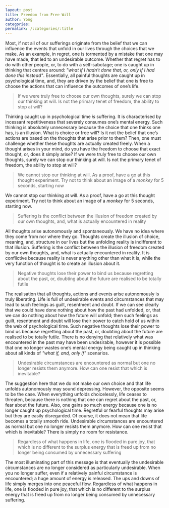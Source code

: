 ```yaml
---
layout: post
title: Freedom from Free Will
author: Yong
categories: 
permalink: /:categories/:title 
---
```


Most, if not all of our sufferings originate from the belief that we can influence the events that unfold in our lives through the choices that we make. As an example, in regret, one is tormented by a mistake that one may have made, that led to an undesirable outcome. Whether that regret has to do with other people, or, to do with a self-sabotage; one is caught up in thinking that centres around: *"what if I hadn’t done that, or, only if I had done this instead"*. Essentially, all painful thoughts are caught up in psychological time, and, they are driven by the belief that one is free to choose the actions that can influence the outcomes of one’s life.

> If we were truly free to choose our own thoughts, surely we can stop our thinking at will. Is not the primary tenet of freedom, the ability to stop at will?

Thinking caught up in psychological time *is* suffering. It is characterised by incessant repetitiveness that severely consumes one’s mental energy. Such thinking is absolutely unnecessary because the choice that one thinks one has, is an illusion. What is choice or free will? Is it not the belief that one’s actions are based on the thoughts that arise prior to them? Then, one must challenge whether these thoughts are actually created freely. When a thought arises in your mind, do you have the freedom to choose that exact thought, or, does it simply arise? If we were truly free to choose our own thoughts, surely we can stop our thinking at will. Is not the primary tenet of freedom, the ability to stop at will?

> We cannot stop our thinking at will. As a proof, have a go at this thought experiment. Try not to think about an image of a *monkey* for 5 seconds, starting now

We cannot stop our thinking at will. As a proof, have a go at this thought experiment. Try not to think about an image of a *monkey* for 5 seconds, starting now.

> Suffering is the conflict between the illusion of freedom created by our own thoughts, and, what is actually encountered in reality

All thoughts arise autonomously and spontaneously. We have no idea where they come from nor where they go. Thoughts create the illusion of choice, meaning, and, structure in our lives but the unfolding reality is indifferent to that illusion. Suffering is the conflict between the illusion of freedom created by our own thoughts, and, what is actually encountered in reality. It is conflictive because reality is never anything other than what it is, while the very function of thought is to create an illusion about it.

> Negative thoughts lose their power to bind us because regretting about the past, or, doubting about the future are realised to be totally futile

The realisation that all thoughts, actions and events arise autonomously is truly liberating. Life is full of undesirable events and circumstances that may lead to such feelings as guilt, resentment and doubt. If we can see clearly that we could have done nothing about how the past had unfolded, or, that we can do nothing about how the future will unfold; then such feelings as guilt, resentment and doubt will lose their power to catch hold of us within the web of psychological time. Such negative thoughts lose their power to bind us because regretting about the past, or, doubting about the future are realised to be totally futile. There is no denying that relatively what was encountered in the past may have been undesirable, however it is possible that one no longer wastes one’s mental energy being caught up in thinking about all kinds of *"what if, and, only if"* scenarios.

> Undesirable circumstances are encountered as normal but one no longer resists them anymore. How can one resist that which is inevitable?

The suggestion here that we do not make our own choice and that life unfolds autonomously may sound depressing. However, the opposite seems to be the case. When everything unfolds choicelessly, life ceases to threaten, because there is nothing that one can regret about the past, or, fear about the future. Also, one gains so much energy because one is no longer caught up psychological time. Regretful or fearful thoughts may arise but they are easily disregarded. Of course, it does not mean that life becomes a totally smooth ride. Undesirable circumstances are encountered as normal but one no longer resists them anymore. How can one resist that which is inevitable? There is simply no room for resistance. 

> Regardless of what happens in life, one is flooded in pure joy, that which is no different to the surplus energy that is freed up from no longer being consumed by unnecessary suffering

The most illuminating part of this message is that eventually the undesirable circumstances are no longer considered as particularly undesirable. When you no longer suffer, even if a relatively painful circumstance is encountered; a huge amount of energy is released. The ups and downs of life simply merges into one peaceful flow. Regardless of what happens in life, one is flooded in pure joy, that which is no different to the surplus energy that is freed up from no longer being consumed by unnecessary suffering.
